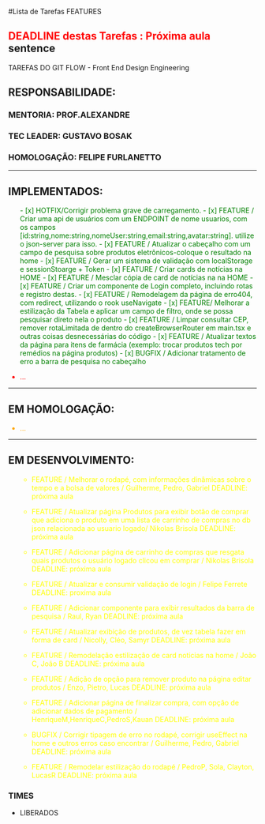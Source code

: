 #Lista de Tarefas FEATURES 
## <span style='color: red;'>DEADLINE destas Tarefas : Próxima aula</span> sentence
TAREFAS DO GIT FLOW - Front End Design Engineering
## RESPONSABILIDADE:
### MENTORIA: PROF.ALEXANDRE
### TEC LEADER: GUSTAVO BOSAK
### HOMOLOGAÇÃO: FELIPE FURLANETTO

---
## IMPLEMENTADOS:
<ul style="color:green">
- [x] HOTFIX/Corrigir problema grave de carregamento.
- [x] FEATURE / Criar uma api de usuários com um ENDPOINT de nome usuarios, com os campos [id:string,nome:string,nomeUser:string,email:string,avatar:string]. utilize o json-server para isso.
- [x] FEATURE / Atualizar o cabeçalho com um campo de pesquisa sobre produtos eletrônicos-coloque o resultado na home
- [x] FEATURE / Gerar um sistema de validação com localStorage e sessionStoarge + Token 
- [x] FEATURE / Criar cards de notícias na HOME 
- [x] FEATURE / Mesclar cópia de card de notícias na na HOME
- [x] FEATURE / Criar um componente de Login completo, incluindo rotas e registro destas.
- [x] FEATURE / Remodelagem da página de erro404, com redirect, utilizando o rook useNavigate 
- [x] FEATURE/ Melhorar a estilização da Tabela e aplicar um campo de filtro, onde se possa pesquisar direto nela o produto
- [x] FEATURE / Limpar consultar CEP, remover rotaLimitada de dentro do createBrowserRouter em main.tsx e outras coisas desnecessárias do código
- [x] FEATURE / Atualizar textos da página para itens de farmácia (exemplo: trocar produtos tech por remédios na página produtos)
- [x] BUGFIX / Adicionar tratamento de erro a barra de pesquisa no cabeçalho
</ul>
<ul style="color:red">
  <li> ... </li>
</ul>

---
## EM HOMOLOGAÇÃO:
<ul style="color:orange">
  <li> ... </li>
</ul>

---
## EM DESENVOLVIMENTO:
<ul style="color:yellow">


- FEATURE / Melhorar o rodapé, com informações dinâmicas sobre o tempo e a bolsa de valores / Guilherme, Pedro, Gabriel <span style="color=red">DEADLINE: próxima aula</span>

- FEATURE / Atualizar página Produtos para exibir botão de comprar que adiciona o produto em uma lista de carrinho de compras no db json relacionada ao usuario logado/ Nikolas Brisola <span style="color=red">DEADLINE: próxima aula</span>

- FEATURE / Adicionar página de carrinho de compras que resgata quais produtos o usuário logado clicou em comprar / Nikolas Brisola <span style="color=red">DEADLINE: próxima aula</span>

- FEATURE / Atualizar e consumir validação de login / Felipe Ferrete <span style="color=red">DEADLINE: proxima aula</span>

- FEATURE / Adicionar componente para exibir resultados da barra de pesquisa / Raul, Ryan <span style="color=red">DEADLINE: próxima aula</span>

- FEATURE / Atualizar exibição de produtos, de vez tabela fazer em forma de card / Nicolly, Cléo, Samyr <span style="color=red">DEADLINE: próxima aula</span>

- FEATURE / Remodelação estilização de card noticias na home / João C, João B <span style="color=red">DEADLINE: próxima aula</span>

- FEATURE / Adição de opção para remover produto na página editar produtos / Enzo, Pietro, Lucas <span style="color=red">DEADLINE: próxima aula</span>

- FEATURE / Adicionar página de finalizar compra, com opção de adicionar dados de pagamento / HenriqueM,HenriqueC,PedroS,Kauan <span style="color=red">DEADLINE: próxima aula</span>

- BUGFIX / Corrigir tipagem de erro no rodapé, corrigir useEffect na home e outros erros caso encontrar / Guilherme, Pedro, Gabriel <span style="color=red">DEADLINE: próxima aula</span>

- FEATURE / Remodelar estilização do rodapé / PedroP, Sola, Clayton, LucasR <span style="color=red">DEADLINE: próxima aula</span>
</ul>

### TIMES
- LIBERADOS